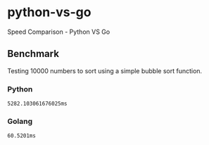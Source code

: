 # python-vs-go

Speed Comparison - Python VS Go

## Benchmark

Testing 10000 numbers to sort using a simple bubble sort function.

### Python

```shell
5282.103061676025ms
```

### Golang

```shell
60.5201ms
```
